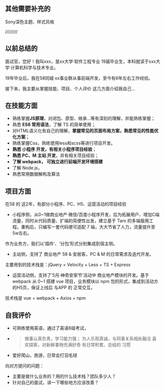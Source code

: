 ## 其他需要补充的
Sony深色主题、样式风格


//////// 
## 以前总结的 
面试官，您好！我叫xxx，是xx大学·软件工程专业 19届毕业生，本科就读于xxx大学·计算机科学与技术专业。

19年毕业后，我在58同城·xx事业群从事前端开发，至今有6年左右工作经验。

接下来，我主要从掌握技能、项目、个人评价 这几方面介绍我自己...

## 在技能方面
* 熟练掌握**JS原理**，对闭包、原型、继承...等有深刻的理解，并能熟练掌握；
* 熟悉 **ES6 常用语法**，了解 TS 的简单使用；
* 对HTML语义化有自己的理解，**掌握常见的页面布局方案，熟悉常见的性能优化方案**；
* 熟练掌握Css，熟练使用less和scss等进行项目开发。
* **熟悉 小程序 开发，有相关小程序项目经验**；
* **熟悉 PC、M 主站 开发**，并有相关项目经验；
* **了解 webpack， 可独立进行前端开发环境搭建**
* 了解 Node.js，
* 熟悉常用数据解构及算法

## 项目方面
在58 的 这2年，有部分小程序、PC、H5、运营活动的项目经验

* 小程序侧，从0~1做商业地产·微信/百度小程序开发，后为拓展用户、增加C端流量，同时从代码质量、扩端的简便性出发，建立基于 Taro 的多端服用工程。重构后，只编写一套代码便可适配 7 端，大大节省了人力，流量提升至5w左右。

作为业务方，我们以’插件’、‘分包’形式分别集成到宿主侧。

* 主站侧，支持了 商业地产 58 & 安居客，PC & M 的日常需求及迭代开发。

主要用到的技术栈是：jQuery + Velocity + Less + TS + Express

* 运营活动侧，支持了‘5月·神奇安家节’活动中 商业地产模块的开发。基于webpack 从 0~1 搭建 vue 项目，业务模块以 npm 包的形式，集成到活动方的H5页，保证上线后 与APP 的 正常交互。

技术栈是 vue + webpack + Axios + npm

## 自我评价
* 可熟练使用英语，通过了英语6级考试， 
* > 做事认真负责，学习能力强；
  > 为人乐观真诚，与同事关系相处融洽
  > 喜欢探索，对新鲜事物充满好奇
  > 有日常积累、总结的 习惯
* 爱好爬山，旅游，日常会打羽毛球


向对方提问的问题：
* 主要是做什么业务的？用的什么技术栈？团队多少人？
* 针对自己的面试，讲一下哪些地方应该改善？
